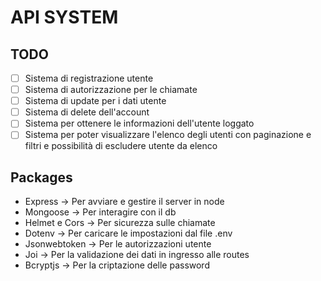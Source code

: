 # API SYSTEM

## TODO

- [ ] Sistema di registrazione utente
- [ ] Sistema di autorizzazione per le chiamate
- [ ] Sistema di update per i dati utente
- [ ] Sistema di delete dell'account
- [ ] Sistema per ottenere le informazioni dell'utente loggato
- [ ] Sistema per poter visualizzare l'elenco degli utenti con paginazione e filtri e possibilità di escludere utente da elenco

## Packages

- Express -> Per avviare e gestire il server in node
- Mongoose -> Per interagire con il db
- Helmet e Cors -> Per sicurezza sulle chiamate
- Dotenv -> Per caricare le impostazioni dal file .env
- Jsonwebtoken -> Per le autorizzazioni utente
- Joi -> Per la validazione dei dati in ingresso alle routes
- Bcryptjs -> Per la criptazione delle password
